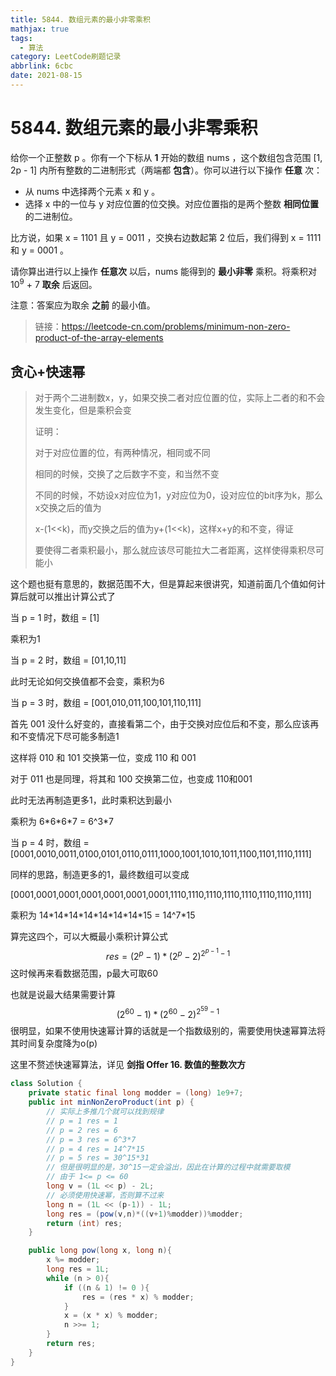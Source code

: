 ```yaml
---
title: 5844. 数组元素的最小非零乘积
mathjax: true
tags:
  - 算法
category: LeetCode刷题记录
abbrlink: 6cbc
date: 2021-08-15
---
```

# 5844. 数组元素的最小非零乘积

给你一个正整数 p 。你有一个下标从 **1** 开始的数组 nums ，这个数组包含范围 [1, 2p - 1] 内所有整数的二进制形式（两端都 **包含**）。你可以进行以下操作 **任意** 次：

- 从 nums 中选择两个元素 x 和 y  。
- 选择 x 中的一位与 y 对应位置的位交换。对应位置指的是两个整数 **相同位置** 的二进制位。
  

比方说，如果 x = 1101 且 y = 0011 ，交换右边数起第 2 位后，我们得到 x = 1111 和 y = 0001 。

请你算出进行以上操作 **任意次** 以后，nums 能得到的 **最小非零** 乘积。将乘积对 10<sup>9</sup> + 7 **取余** 后返回。

注意：答案应为取余 **之前** 的最小值。

> 链接：https://leetcode-cn.com/problems/minimum-non-zero-product-of-the-array-elements

<!-- more -->

## 贪心+快速幂

> 对于两个二进制数x，y，如果交换二者对应位置的位，实际上二者的和不会发生变化，但是乘积会变
>
> 证明：
>
> 对于对应位置的位，有两种情况，相同或不同
>
> 相同的时候，交换了之后数字不变，和当然不变
>
> 不同的时候，不妨设x对应位为1，y对应位为0，设对应位的bit序为k，那么x交换之后的值为
>
> x-(1<<k)，而y交换之后的值为y+(1<<k)，这样x+y的和不变，得证
>
> 要使得二者乘积最小，那么就应该尽可能拉大二者距离，这样使得乘积尽可能小

这个题也挺有意思的，数据范围不大，但是算起来很讲究，知道前面几个值如何计算后就可以推出计算公式了

当 p = 1 时，数组 = [1] 

乘积为1

当 p = 2 时，数组 = [01,10,11]

此时无论如何交换值都不会变，乘积为6

当 p = 3 时，数组 = [001,010,011,100,101,110,111]

首先 001 没什么好变的，直接看第二个，由于交换对应位后和不变，那么应该再和不变情况下尽可能多制造1

这样将 010 和 101 交换第一位，变成 110 和 001

对于 011 也是同理，将其和 100 交换第二位，也变成 110和001

此时无法再制造更多1，此时乘积达到最小

乘积为 6\*6\*6\*7 = 6^3*7

当 p = 4 时，数组 = [0001,0010,0011,0100,0101,0110,0111,1000,1001,1010,1011,1100,1101,1110,1111]

同样的思路，制造更多的1，最终数组可以变成

[0001,0001,0001,0001,0001,0001,0001,1110,1110,1110,1110,1110,1110,1110,1111]

乘积为 14\*14\*14\*14\*14\*14\*14\*15 = 14^7\*15

算完这四个，可以大概最小乘积计算公式
$$
res = (2^p-1)*(2^p-2)^{2^{p-1}-1}
$$
这时候再来看数据范围，p最大可取60

也就是说最大结果需要计算
$$
(2^{60}-1)*(2^{60}-2)^{2^{59}-1}
$$
很明显，如果不使用快速幂计算的话就是一个指数级别的，需要使用快速幂算法将其时间复杂度降为o(p)

这里不赘述快速幂算法，详见 **剑指 Offer 16. 数值的整数次方**

```java
class Solution {
    private static final long modder = (long) 1e9+7;
    public int minNonZeroProduct(int p) {
        // 实际上多推几个就可以找到规律
        // p = 1 res = 1
        // p = 2 res = 6
        // p = 3 res = 6^3*7
        // p = 4 res = 14^7*15
        // p = 5 res = 30^15*31
        // 但是很明显的是，30^15一定会溢出，因此在计算的过程中就需要取模
        // 由于 1<= p <= 60
        long v = (1L << p) - 2L;
        // 必须使用快速幂，否则算不过来
        long n = (1L << (p-1)) - 1L;
        long res = (pow(v,n)*((v+1)%modder))%modder;
        return (int) res;
    }

    public long pow(long x, long n){
        x %= modder;
        long res = 1L;
        while (n > 0){
            if ((n & 1) != 0 ){
                res = (res * x) % modder;
            }
            x = (x * x) % modder;
            n >>= 1;
        }
        return res;
    }
}
```

